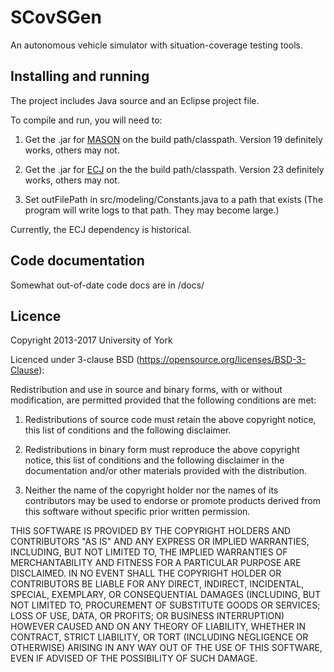 # SCovSGen
An autonomous vehicle simulator with situation-coverage testing tools.

## Installing and running
The project includes Java source and an Eclipse project file.

To compile and run, you will need to:

1. Get the .jar for [MASON](http://cs.gmu.edu/~eclab/projects/mason/) on the build path/classpath. Version 19 definitely works, others may not.

2. Get the .jar for [ECJ](https://cs.gmu.edu/~eclab/projects/ecj/) on the the build path/classpath. Version 23 definitely works, others may not.

3. Set outFilePath in src/modeling/Constants.java to a path that exists (The program will write logs to that path. They may become large.)

Currently, the ECJ dependency is historical.

## Code documentation
Somewhat out-of-date code docs are in /docs/

## Licence
Copyright 2013-2017 University of York

Licenced under 3-clause BSD (https://opensource.org/licenses/BSD-3-Clause):

Redistribution and use in source and binary forms, with or without modification, are permitted provided that the following conditions are met:

1. Redistributions of source code must retain the above copyright notice, this list of conditions and the following disclaimer.

2. Redistributions in binary form must reproduce the above copyright notice, this list of conditions and the following disclaimer in the documentation and/or other materials provided with the distribution.

3. Neither the name of the copyright holder nor the names of its contributors may be used to endorse or promote products derived from this software without specific prior written permission.

THIS SOFTWARE IS PROVIDED BY THE COPYRIGHT HOLDERS AND CONTRIBUTORS "AS IS" AND ANY EXPRESS OR IMPLIED WARRANTIES, INCLUDING, BUT NOT LIMITED TO, THE IMPLIED WARRANTIES OF MERCHANTABILITY AND FITNESS FOR A PARTICULAR PURPOSE ARE DISCLAIMED. IN NO EVENT SHALL THE COPYRIGHT HOLDER OR CONTRIBUTORS BE LIABLE FOR ANY DIRECT, INDIRECT, INCIDENTAL, SPECIAL, EXEMPLARY, OR CONSEQUENTIAL DAMAGES (INCLUDING, BUT NOT LIMITED TO, PROCUREMENT OF SUBSTITUTE GOODS OR SERVICES; LOSS OF USE, DATA, OR PROFITS; OR BUSINESS INTERRUPTION) HOWEVER CAUSED AND ON ANY THEORY OF LIABILITY, WHETHER IN CONTRACT, STRICT LIABILITY, OR TORT (INCLUDING NEGLIGENCE OR OTHERWISE) ARISING IN ANY WAY OUT OF THE USE OF THIS SOFTWARE, EVEN IF ADVISED OF THE POSSIBILITY OF SUCH DAMAGE.
